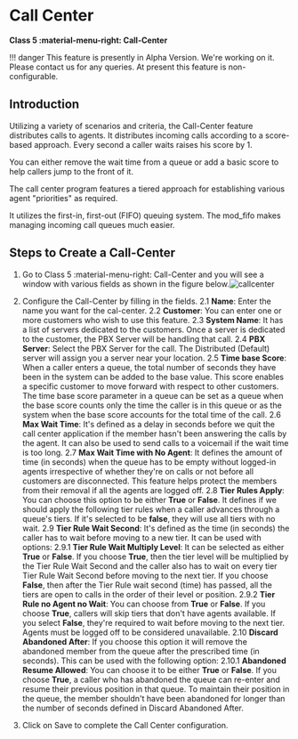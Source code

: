 # Call Center

**Class 5 :material-menu-right: Call-Center**

!!! danger
    This feature is presently in Alpha Version. We're working on it. Please contact us for any queries. At present this feature is non-configurable.

## Introduction

Utilizing a variety of scenarios and criteria, the Call-Center feature distributes calls to agents. It distributes incoming calls according to a score-based approach. Every second a caller waits raises his score by 1.

You can either remove the wait time from a queue or add a basic score to help callers jump to the front of it.

The call center program features a tiered approach for establishing various agent "priorities" as required.

It utilizes the first-in, first-out (FIFO) queuing system. The mod_fifo makes managing incoming call queues much easier.

## Steps to Create a Call-Center

1. Go to Class 5 :material-menu-right: Call-Center and you will see a window with various fields as shown in the figure below.![callcenter](/class5/img/callcenter.jpg)

2. Configure the Call-Center by filling in the fields.
2.1 **Name**: Enter the name you want for the cal-center.
2.2 **Customer**: You can enter one or more customers who wish to use this feature.
2.3 **System Name**: It has a list of servers dedicated to the customers. Once a server is dedicated to the customer, the PBX Server will be handling that call.
2.4 **PBX Server**: Select the PBX Server for the call. The Distributed (Default) server will assign you a server near your location.
2.5 **Time base Score**: When a caller enters a queue, the total number of seconds they have been in the system can be added to the base value. This score enables a specific customer to move forward with respect to other customers. The time base score parameter in a queue can be set as a queue when the base score counts only the time the caller is in this queue or as the system when the base score accounts for the total time of the call.
2.6 **Max Wait Time**: It's defined as a delay in seconds before we quit the call center application if the member hasn't been answering the calls by the agent. It can also be used to send calls to a voicemail if the wait time is too long.
2.7 **Max Wait Time with No Agent**: It defines the amount of time (in seconds) when the queue has to be empty without logged-in agents irrespective of whether they're on calls or not before all customers are disconnected. This feature helps protect the members from their removal if all the agents are logged off.
2.8 **Tier Rules Apply**: You can choose this option to be either **True** or **False**. It defines if we should apply the following tier rules when a caller advances through a queue's tiers. If it's selected to be **false**, they will use all tiers with no wait.
2.9 **Tier Rule Wait Second**: It's defined as the time (in seconds) the caller has to wait before moving to a new tier. It can be used with options:
2.9.1 **Tier Rule Wait Multiply Level**: It can be selected as either **True** or **False**. If you choose **True**, then the tier level will be multiplied by the Tier Rule Wait Second and the caller also has to wait on every tier Tier Rule Wait Second before moving to the next tier. If you choose **False**, then after the Tier Rule wait second (time) has passed, all the tiers are open to calls in the order of their level or position.
2.9.2 **Tier Rule no Agent no Wait**: You can choose from **True** or **False**. If you choose **True**, callers will skip tiers that don't have agents available. If you select **False**, they're required to wait before moving to the next tier. Agents must be logged off to be considered unavailable.
2.10 **Discard Abandoned After**: If you choose this option it will remove the abandoned member from the queue after the prescribed time (in seconds). This can be used with the following option:
2.10.1 **Abandoned Resume Allowed**: You can choose it to be either **True** or **False**. If you choose **True**, a caller who has abandoned the queue can re-enter and resume their previous position in that queue. To maintain their position in the queue, the member shouldn't have been abandoned for longer than the number of seconds defined in Discard Abandoned After.

3. Click on Save to complete the Call Center configuration.

